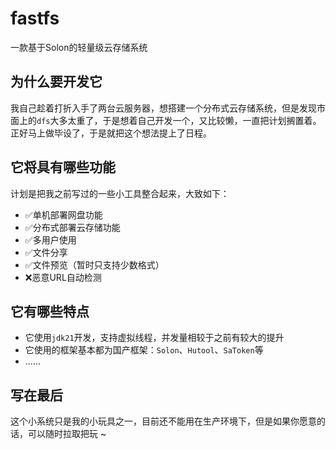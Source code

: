 # fastfs

一款基于Solon的轻量级云存储系统

## 为什么要开发它

我自己趁着打折入手了两台云服务器，想搭建一个分布式云存储系统，但是发现市面上的`dfs`大多太重了，于是想着自己开发一个，又比较懒，一直把计划搁置着。正好马上做毕设了，于是就把这个想法提上了日程。

## 它将具有哪些功能

计划是把我之前写过的一些小工具整合起来，大致如下：

- ✅单机部署网盘功能
- ✅分布式部署云存储功能
- ✅多用户使用
- ✅文件分享
- ✅文件预览（暂时只支持少数格式）
- ❌恶意URL自动检测

## 它有哪些特点

- 它使用`jdk21`开发，支持虚拟线程，并发量相较于之前有较大的提升
- 它使用的框架基本都为国产框架：`Solon`、`Hutool`、`SaToken`等
- ......

## 写在最后

这个小系统只是我的小玩具之一，目前还不能用在生产环境下，但是如果你愿意的话，可以随时拉取把玩 ~
